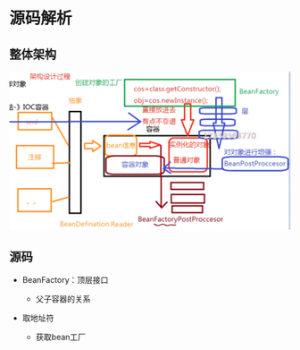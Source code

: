 # 源码解析

## 整体架构

![批注 2020-06-02 135251](/assets/批注%202020-06-02%20135251.png)

## 源码

- BeanFactory：顶层接口
  - 父子容器的关系

- 取地址符
  - 获取bean工厂
